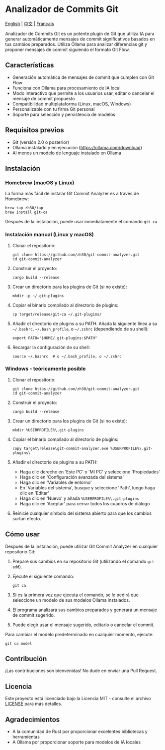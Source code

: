 # Analizador de Commits Git

[English](README.md) | [中文](README_ZH.md) | [Français](README_FR.md)

Analizador de Commits Git es un potente plugin de Git que utiliza IA para generar automáticamente mensajes de commit significativos basados en tus cambios preparados. Utiliza Ollama para analizar diferencias git y proponer mensajes de commit siguiendo el formato Git Flow.

## Características

- Generación automática de mensajes de commit que cumplen con Git Flow
- Funciona con Ollama para procesamiento de IA local
- Modo interactivo que permite a los usuarios usar, editar o cancelar el mensaje de commit propuesto
- Compatibilidad multiplataforma (Linux, macOS, Windows)
- Personalizable con tu firma Git personal
- Soporte para selección y persistencia de modelos

## Requisitos previos

- Git (versión 2.0 o posterior)
- Ollama instalado y en ejecución (https://ollama.com/download)
- Al menos un modelo de lenguaje instalado en Ollama

## Instalación

### Homebrew (macOS y Linux)

La forma más fácil de instalar Git Commit Analyzer es a través de Homebrew:

```
brew tap zh30/tap
brew install git-ca
```

Después de la instalación, puede usar inmediatamente el comando `git ca`.

### Instalación manual (Linux y macOS)

1. Clonar el repositorio:
   ```
   git clone https://github.com/zh30/git-commit-analyzer.git
   cd git-commit-analyzer
   ```

2. Construir el proyecto:
   ```
   cargo build --release
   ```

3. Crear un directorio para los plugins de Git (si no existe):
   ```
   mkdir -p ~/.git-plugins
   ```

4. Copiar el binario compilado al directorio de plugins:
   ```
   cp target/release/git-ca ~/.git-plugins/
   ```

5. Añadir el directorio de plugins a su PATH. Añada la siguiente línea a su `~/.bashrc`, `~/.bash_profile`, o `~/.zshrc` (dependiendo de su shell):
   ```
   export PATH="$HOME/.git-plugins:$PATH"
   ```

6. Recargar la configuración de su shell:
   ```
   source ~/.bashrc  # o ~/.bash_profile, o ~/.zshrc
   ```

### Windows - teóricamente posible

1. Clonar el repositorio:
   ```
   git clone https://github.com/zh30/git-commit-analyzer.git
   cd git-commit-analyzer
   ```

2. Construir el proyecto:
   ```
   cargo build --release
   ```

3. Crear un directorio para los plugins de Git (si no existe):
   ```
   mkdir %USERPROFILE%\.git-plugins
   ```

4. Copiar el binario compilado al directorio de plugins:
   ```
   copy target\release\git-commit-analyzer.exe %USERPROFILE%\.git-plugins\
   ```

5. Añadir el directorio de plugins a su PATH:
   - Haga clic derecho en 'Este PC' o 'Mi PC' y seleccione 'Propiedades'
   - Haga clic en 'Configuración avanzada del sistema'
   - Haga clic en 'Variables de entorno'
   - En 'Variables del sistema', busque y seleccione 'Path', luego haga clic en 'Editar'
   - Haga clic en 'Nuevo' y añada `%USERPROFILE%\.git-plugins`
   - Haga clic en 'Aceptar' para cerrar todos los cuadros de diálogo

6. Reinicie cualquier símbolo del sistema abierto para que los cambios surtan efecto.

## Cómo usar

Después de la instalación, puede utilizar Git Commit Analyzer en cualquier repositorio Git:

1. Prepare sus cambios en su repositorio Git (utilizando el comando `git add`).
2. Ejecute el siguiente comando:

   ```
   git ca
   ```

3. Si es la primera vez que ejecuta el comando, se le pedirá que seleccione un modelo de sus modelos Ollama instalados.
4. El programa analizará sus cambios preparados y generará un mensaje de commit sugerido.
5. Puede elegir usar el mensaje sugerido, editarlo o cancelar el commit.

Para cambiar el modelo predeterminado en cualquier momento, ejecute:

```
git ca model
```

## Contribución

¡Las contribuciones son bienvenidas! No dude en enviar una Pull Request.

## Licencia

Este proyecto está licenciado bajo la Licencia MIT - consulte el archivo [LICENSE](LICENSE) para más detalles.

## Agradecimientos

- A la comunidad de Rust por proporcionar excelentes bibliotecas y herramientas
- A Ollama por proporcionar soporte para modelos de IA locales 